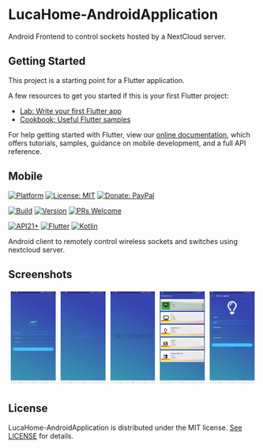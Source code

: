 # LucaHome-AndroidApplication

Android Frontend to control sockets hosted by a NextCloud server.

## Getting Started

This project is a starting point for a Flutter application.

A few resources to get you started if this is your first Flutter project:

- [Lab: Write your first Flutter app](https://flutter.io/docs/get-started/codelab)
- [Cookbook: Useful Flutter samples](https://flutter.io/docs/cookbook)

For help getting started with Flutter, view our 
[online documentation](https://flutter.io/docs), which offers tutorials, 
samples, guidance on mobile development, and a full API reference.

## Mobile

[![Platform](https://img.shields.io/badge/platform-Android-blue.svg)](https://www.android.com)
[![License: MIT](https://img.shields.io/badge/License-MIT-blue.svg)](https://opensource.org/licenses/MIT)
[![Donate: PayPal](https://img.shields.io/badge/paypal-donate-blue.svg)](https://www.paypal.me/GuepardoApps)

[![Build](https://img.shields.io/badge/build-Success-green.svg)](https://github.com/LucaHome/LucaHome-AndroidApplication/tree/nextcloud/lucahome_flutter)
[![Version](https://img.shields.io/badge/version-7.0.0+1-blue.svg)](https://github.com/LucaHome/LucaHome-AndroidApplication/tree/nextcloud/lucahome_flutter)
[![PRs Welcome](https://img.shields.io/badge/PRs-welcome-brightgreen.svg)](http://makeapullrequest.com)

[![API21+](https://img.shields.io/badge/API-21+-blue.svg)](https://android-arsenal.com/api?level=21)
[![Flutter](https://img.shields.io/badge/lang-Flutter-blue.svg)](https://flutter.dev/)
[![Kotlin](https://img.shields.io/badge/lang-Kotlin-orange.svg)](https://kotlinlang.org/)

Android client to remotely control wireless sockets and switches using nextcloud server.

## Screenshots

 <div style="display: flex">
  <div style="flex: 20%;padding: 5px">
    <img src="screenshots/LoginPage.jpg" alt="LoginPage" style="width:100%">
  </div>
  <div style="flex: 20%;padding: 5px">
    <img src="screenshots/LoadingPage.jpg" alt="LoadingPage" style="width:100%">
  </div>
  <div style="flex: 20%;padding: 5px">
    <img src="screenshots/NoNetworkPage.jpg" alt="NoNetworkPage" style="width:100%">
  </div>
  <div style="flex: 20%;padding: 5px">
    <img src="screenshots/ListPage.jpg" alt="ListPage" style="width:100%">
  </div>
  <div style="flex: 20%;padding: 5px">
    <img src="screenshots/DetailsPage.jpg" alt="DetailsPage" style="width:100%">
  </div>
</div> 

## License

LucaHome-AndroidApplication is distributed under the MIT license. [See LICENSE](LICENSE.md) for details.